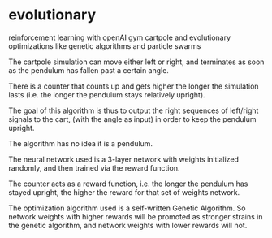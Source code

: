 # evolutionary
reinforcement learning with openAI gym cartpole and evolutionary optimizations like genetic algorithms and particle swarms

The cartpole simulation can move either left or right, and terminates as soon as the pendulum has fallen past a certain angle. 

There is a counter that counts up and gets higher the longer the simulation lasts (i.e. the longer the pendulum stays relatively upright). 

The goal of this algorithm is thus to output the right sequences of left/right signals to the cart, (with the angle as input) in order to keep the pendulum upright. 

The algorithm has no idea it is a pendulum. 

The neural network used is a 3-layer network with weights initialized randomly, and then trained via the reward function. 

The counter acts as a reward function, i.e. the longer the pendulum has stayed upright, the higher the reward for that set of weights network. 

The optimization algorithm used is a self-written Genetic Algorithm. So network weights with higher rewards will be promoted as stronger strains in the genetic algorithm, and network weights with lower rewards will not. 
